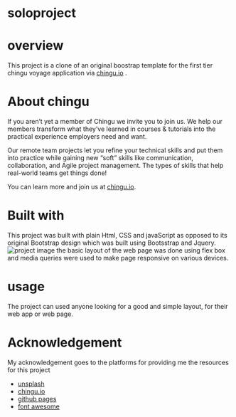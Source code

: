 # soloproject
# overview

This project is a clone of an original boostrap template for the first tier chingu voyage application via [chingu.io]( http://chingu.io) .
# About chingu 
 If you aren’t yet a member of Chingu we invite you to join us. We help our members transform what they’ve learned in courses & tutorials into the practical experience employers need and want.

Our remote team projects let you refine your technical skills and put them into practice while gaining new “soft” skills like communication, collaboration, and Agile project management. The types of skills that help real-world teams get things done!

You can learn more and join us at [chingu.io]( http://chingu.io).
# Built with
This project was built with plain Html, CSS and javaScript as opposed to its original Bootstrap design which was built using Bootsstrap and Jquery.
 ![project image](![projectgif](/images/Conquer%20-%20Googl-1657638902724.gif))
 the basic layout of the web page was done using flex box and media queries were used to make page responsive on various devices.
 # usage 
 The project can used anyone looking for a good and simple layout, for their web app or web page.
# Acknowledgement
 My acknowledgement goes to the platforms for providing me the resources for this project
 * [unsplash](http://unsplash.com)
 * [chingu.io]( http://chingu.io)
 * [github pages](http://pages.github.com)
 * [font awesome](http://fontawesome.com)

